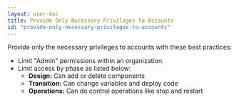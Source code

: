 ```yaml
---
layout: user-doc
title: Provide Only Necessary Privileges to Accounts
id: "provide-only-necessary-privileges-to-accounts"
---
```


Provide only the necessary privileges to accounts with these best practices:


* Limit "Admin" permissions within an organization.
* Limit access by phase as listed below:
    * **Design:** Can add or delete components
    * **Transition:** Can change variables and deploy code
    * **Operations:** Can do control operations like stop and restart